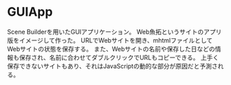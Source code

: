 # GUIApp
Scene Builderを用いたGUIアプリケーション。
Web魚拓というサイトのアプリ版をイメージして作った。
URLでWebサイトを開き、mhtmlファイルとしてWebサイトの状態を保存する。
また、Webサイトの名前や保存した日などの情報も保存され、名前に合わせてダブルクリックでURLもコピーできる。
上手く保存できないサイトもあり、それはJavaScriptの動的な部分が原因だと予測される。
